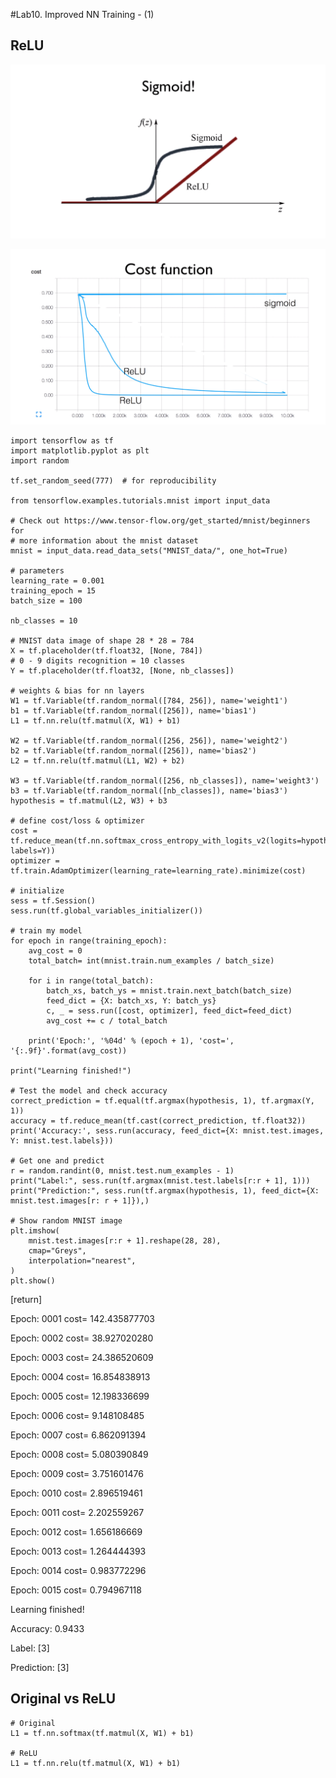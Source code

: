 #Lab10. Improved NN Training - (1)

## ReLU

![picture_relu](./picture_relu.PNG)

![picture_relu_vs_sigmoid](./picture_relu_vs_sigmoid.PNG)

    import tensorflow as tf
    import matplotlib.pyplot as plt
    import random
    
    tf.set_random_seed(777)  # for reproducibility
    
    from tensorflow.examples.tutorials.mnist import input_data
    
    # Check out https://www.tensor-flow.org/get_started/mnist/beginners for
    # more information about the mnist dataset
    mnist = input_data.read_data_sets("MNIST_data/", one_hot=True)
    
    # parameters
    learning_rate = 0.001
    training_epoch = 15
    batch_size = 100
    
    nb_classes = 10
    
    # MNIST data image of shape 28 * 28 = 784
    X = tf.placeholder(tf.float32, [None, 784])
    # 0 - 9 digits recognition = 10 classes
    Y = tf.placeholder(tf.float32, [None, nb_classes])
    
    # weights & bias for nn layers
    W1 = tf.Variable(tf.random_normal([784, 256]), name='weight1')
    b1 = tf.Variable(tf.random_normal([256]), name='bias1')
    L1 = tf.nn.relu(tf.matmul(X, W1) + b1)
    
    W2 = tf.Variable(tf.random_normal([256, 256]), name='weight2')
    b2 = tf.Variable(tf.random_normal([256]), name='bias2')
    L2 = tf.nn.relu(tf.matmul(L1, W2) + b2)
    
    W3 = tf.Variable(tf.random_normal([256, nb_classes]), name='weight3')
    b3 = tf.Variable(tf.random_normal([nb_classes]), name='bias3')
    hypothesis = tf.matmul(L2, W3) + b3
    
    # define cost/loss & optimizer
    cost = tf.reduce_mean(tf.nn.softmax_cross_entropy_with_logits_v2(logits=hypothesis, labels=Y))
    optimizer = tf.train.AdamOptimizer(learning_rate=learning_rate).minimize(cost)
    
    # initialize
    sess = tf.Session()
    sess.run(tf.global_variables_initializer())
    
    # train my model
    for epoch in range(training_epoch):
        avg_cost = 0
        total_batch= int(mnist.train.num_examples / batch_size)
    
        for i in range(total_batch):
            batch_xs, batch_ys = mnist.train.next_batch(batch_size)
            feed_dict = {X: batch_xs, Y: batch_ys}
            c, _ = sess.run([cost, optimizer], feed_dict=feed_dict)
            avg_cost += c / total_batch
    
        print('Epoch:', '%04d' % (epoch + 1), 'cost=', '{:.9f}'.format(avg_cost))
    
    print("Learning finished!")
    
    # Test the model and check accuracy
    correct_prediction = tf.equal(tf.argmax(hypothesis, 1), tf.argmax(Y, 1))
    accuracy = tf.reduce_mean(tf.cast(correct_prediction, tf.float32))
    print('Accuracy:', sess.run(accuracy, feed_dict={X: mnist.test.images, Y: mnist.test.labels}))
    
    # Get one and predict
    r = random.randint(0, mnist.test.num_examples - 1)
    print("Label:", sess.run(tf.argmax(mnist.test.labels[r:r + 1], 1)))
    print("Prediction:", sess.run(tf.argmax(hypothesis, 1), feed_dict={X: mnist.test.images[r: r + 1]}),)
    
    # Show random MNIST image
    plt.imshow(
        mnist.test.images[r:r + 1].reshape(28, 28),
        cmap="Greys",
        interpolation="nearest",
    )
    plt.show()

[return]

Epoch: 0001 cost= 142.435877703

Epoch: 0002 cost= 38.927020280

Epoch: 0003 cost= 24.386520609

Epoch: 0004 cost= 16.854838913

Epoch: 0005 cost= 12.198336699

Epoch: 0006 cost= 9.148108485

Epoch: 0007 cost= 6.862091394

Epoch: 0008 cost= 5.080390849

Epoch: 0009 cost= 3.751601476

Epoch: 0010 cost= 2.896519461

Epoch: 0011 cost= 2.202559267

Epoch: 0012 cost= 1.656186669

Epoch: 0013 cost= 1.264444393

Epoch: 0014 cost= 0.983772296

Epoch: 0015 cost= 0.794967118

Learning finished!

Accuracy: 0.9433

Label: [3]

Prediction: [3]

## Original vs ReLU

    # Original
    L1 = tf.nn.softmax(tf.matmul(X, W1) + b1)
    
    # ReLU
    L1 = tf.nn.relu(tf.matmul(X, W1) + b1)

